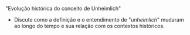  "Evolução histórica do conceito de Unheimlich"
- Discute como a definição e o entendimento de "_unheimlich_" mudaram ao longo do tempo e sua relação com os contextos históricos.